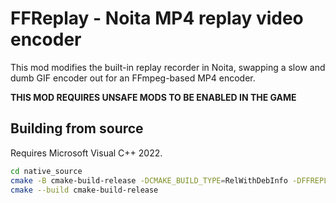 FFReplay - Noita MP4 replay video encoder
=========================================

This mod modifies the built-in replay recorder in Noita, swapping a slow and dumb GIF encoder out for an FFmpeg-based MP4 encoder.

**THIS MOD REQUIRES UNSAFE MODS TO BE ENABLED IN THE GAME**

Building from source
--------------------

Requires Microsoft Visual C++ 2022.

```bash
cd native_source
cmake -B cmake-build-release -DCMAKE_BUILD_TYPE=RelWithDebInfo -DFFREPLAY_BUILD_INTO_PARENT_DIR=ON .
cmake --build cmake-build-release
```

